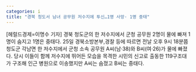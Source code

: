 ```yaml
---
categories: i
title: "경북 청도서 남녀 공무원 저수지에 투신…1명 사망· 1명 중태"
---
```

[헤럴드경제=이명수 기자] 경북 청도군의 한 저수지에서 군청 공무원 2명이 물에 빠져 1명이 숨지고 1명은 중태다. 25일 경북소방본부,경찰 등에 따르면 전날 오후 9시 18분쯤 청도군 각남면 한 저수지에서 군청 소속 공무원 A씨(남&middot;38)와 B씨(여&middot;26)가 물에 빠졌다. 당시 이들이 함께 저수지에 뛰어든 모습을 목격한 시민의 신고로 출동한 119구조대가 구조해 인근 병원으로 이송했지만 A씨는 숨졌고 B씨는 중태다. 